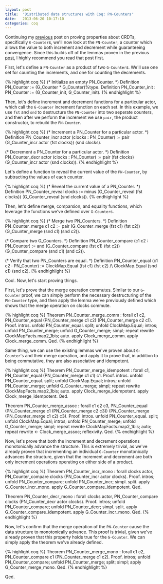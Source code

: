 ```yaml
---
layout: post
title:  "Distributed data structures with Coq: PN-Counters"
date:   2013-06-20 10:17:10
categories: coq
---
```


Continuing my [previous][previous] post on proving properties about
CRDTs, specifically `G-Counter`s, we'll now look at the `PN-Counter`, a
counter which allows the value to both increment and decrement while
guaranteeing convergence.  Since this builds off of the lemmas proven in
the previous [post][previous], I highly recommend you read that post
first.

First, let's define a `PN-Counter` as a product of two `G-Counter`s.
We'll use one set for counting the increments, and one for counting the
decrements.

{% highlight coq %}
(* Initialize an empty PN_Counter. *)
Definition PN_Counter := (G_Counter * G_Counter)%type.
Definition PN_Counter_init : PN_Counter := (G_Counter_init, G_Counter_init).
{% endhighlight %}

Then, let's define increment and decrement functions for a particular
actor, which call the `G-Counter` increment function on each set.  In
this example, we use `fst` and `snd` to destructure the `PN-Counter`
into two seperate counters, and then after we perform the increment we
use `pair`, the product constructor, to rebuild the `PN-Counter`.

{% highlight coq %}
(* Increment a PN_Counter for a particular actor. *)
Definition PN_Counter_incr actor (clocks : PN_Counter) :=
  pair (G_Counter_incr actor (fst clocks)) (snd clocks).

(* Decrement a PN_Counter for a particular actor. *)
Definition PN_Counter_decr actor (clocks : PN_Counter) :=
  pair (fst clocks) (G_Counter_incr actor (snd clocks)).
{% endhighlight %}

Let's define a function to reveal the current value of the `PN-Counter`,
by subtracting the values of each counter.

{% highlight coq %}
(* Reveal the current value of a PN_Counter. *)
Definition PN_Counter_reveal clocks :=
  minus (G_Counter_reveal (fst clocks)) (G_Counter_reveal (snd clocks)).
{% endhighlight %}

Then, let's define merge, comparsion, and equality functions, which
leverage the functions we've defined over `G-Counter`s.

{% highlight coq %}
(* Merge two PN_Counters. *)
Definition PN_Counter_merge c1 c2 :=
  pair (G_Counter_merge (fst c1) (fst c2)) 
       (G_Counter_merge (snd c1) (snd c2)).

(* Compare two G_Counters. *)
Definition PN_Counter_compare (c1 c2 : PN_Counter) :=
  and (G_Counter_compare (fst c1) (fst c2))
      (G_Counter_compare (snd c1) (snd c2)).

(* Verify that two PN_Counters are equal. *)
Definition PN_Counter_equal (c1 c2 : PN_Counter) :=
  ClockMap.Equal (fst c1) (fst c2) /\ ClockMap.Equal (snd c1) (snd c2).
{% endhighlight %}

Cool.  Now, let's start proving things.  

First, let's prove that the merge operation commutes.  Similar to our
`G-Counter` proof, we can simply perform the necessary destructuring of
the `PN-Counter` type, and then apply the lemma we've previously defined
which shows that the merge operation on clocks commute.

{% highlight coq %}
Theorem PN_Counter_merge_comm : forall c1 c2,
  PN_Counter_equal (PN_Counter_merge c1 c2) (PN_Counter_merge c2 c1).
Proof.
  intros.
  unfold PN_Counter_equal.
  split; unfold ClockMap.Equal; intros;
    unfold PN_Counter_merge; unfold G_Counter_merge; simpl;
    repeat rewrite ClockMapFacts.map2_1bis; auto.
    apply Clock_merge_comm.
    apply Clock_merge_comm.
Qed.
{% endhighlight %}

Same thing, we can use the existing lemmas we've proven about
`G-Counter`'s and their merge operation, and apply it to prove that, in
addition to being commutative, they are also associative and idempotent.

{% highlight coq %}
Theorem PN_Counter_merge_idempotent : forall c1,
  PN_Counter_equal (PN_Counter_merge c1 c1) c1.
Proof.
  intros.
  unfold PN_Counter_equal.
  split; unfold ClockMap.Equal; intros;
    unfold PN_Counter_merge; unfold G_Counter_merge; simpl;
    repeat rewrite ClockMapFacts.map2_1bis; auto.
    apply Clock_merge_idempotent.
    apply Clock_merge_idempotent.
Qed.

Theorem PN_Counter_merge_assoc : forall c1 c2 c3,
  PN_Counter_equal
    (PN_Counter_merge c1 (PN_Counter_merge c2 c3))
    (PN_Counter_merge (PN_Counter_merge c1 c2) c3).
Proof.
  intros.
  unfold PN_Counter_equal.
  split; unfold ClockMap.Equal; intros;
    unfold PN_Counter_merge; unfold G_Counter_merge; simpl;
    repeat rewrite ClockMapFacts.map2_1bis; auto;
    repeat rewrite <- Clock_merge_assoc; reflexivity.
Qed.
{% endhighlight %}

Now, let's prove that both the increment and decrement operations
monotonically advance the structure.  This is extremely trivial, as
we've already proven that incrementing an individual `G-Counter`
monotonically advances the structure, given that the increment and
decrement are both only increment operations operating on either side of
a product.

{% highlight coq %}
Theorem PN_Counter_incr_mono : forall clocks actor,
  PN_Counter_compare clocks (PN_Counter_incr actor clocks).
Proof.
  intros; unfold PN_Counter_compare; unfold PN_Counter_incr; simpl.
  split. apply G_Counter_incr_mono.
  apply G_Counter_compare_idempotent.
Qed.

Theorem PN_Counter_decr_mono : forall clocks actor,
  PN_Counter_compare clocks (PN_Counter_decr actor clocks).
Proof.
  intros; unfold PN_Counter_compare; unfold PN_Counter_decr; simpl.
  split. apply G_Counter_compare_idempotent.
  apply G_Counter_incr_mono.
Qed.
{% endhighlight %}

Now, let's confirm that the merge operation of the `PN-Counter` cause
the data structure to monotonically advance.  This proof is trivial,
given we've already proven that this property holds true for the
`G-Counter`.  We can simply apply the theorem we've already defined.

{% highlight coq %}
Theorem PN_Counter_merge_mono : forall c1 c2,
  PN_Counter_compare c1 (PN_Counter_merge c1 c2).
Proof.
  intros; unfold PN_Counter_compare; unfold PN_Counter_merge; split; simpl;
  apply G_Counter_merge_mono.
Qed.
{% endhighlight %}

Qed.

[repo]: https://github.com/cmeiklejohn/distributed-data-structures
[previous]: http://christophermeiklejohn.com/coq/2013/06/11/distributed-data-structures.html
